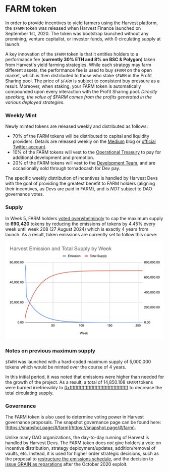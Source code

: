 # FARM token

In order to provide incentives to yield farmers using the Harvest platform, the `$FARM` token was released when Harvest Finance launched on September 1st, 2020. The token was bootstrap launched without any premining, venture capitalist, or investor funds, with 0 circulating supply at launch.

A key innovation of the `$FARM` token is that it entitles holders to a performance fee (**currently 30% ETH and 8% on BSC & Polygon**) taken from Harvest's yield farming strategies. While each strategy may farm different assets, the performance fee is used to buy `$FARM` on the open market, which is then distributed to those who stake `$FARM` in the Profit Sharing pool. The price of `$FARM` is subject to consistent buy pressure as a result. Moreover, when staking, your FARM token is automatically compounded upon every interaction with the Profit Sharing pool. _Directly speaking, the value of $FARM comes from the profits generated in the various deployed strategies_.

### Weekly Mint

Newly minted tokens are released weekly and distributed as follows:

* 70% of the FARM tokens will be distributed to capital and liquidity providers. Details are released weekly on the [Medium](https://yogafire-genuine.medium.com/) blog or [official Twitter account](https://twitter.com/harvest\_finance).
* 10% of the FARM tokens will vest to the [Operational Treasury](https://etherscan.io/address/0x843002b1d545ef7abb71c716e6179570582faa40) to pay for additional development and promotion.
* 20% of the FARM tokens will vest to the [Development Team](https://etherscan.io/address/0x49d71131396f23f0bce31de80526d7c025981c4d), and are occasionally sold through tornadocash for Dev pay.

The specific weekly distribution of incentives is handled by Harvest Devs with the goal of providing the greatest benefit to FARM holders (aligning their incentives, as Devs are paid in FARM), and is _NOT_ subject to DAO governance votes.

### Supply

In Week 5, FARM holders [voted overwhelmingly](https://snapshot.page/#/farm/proposal/QmQvoNCNhz5dARMgR82vFPeHAMPqMahHgsHjPYggFuAkGZ) to cap the maximum supply to **690,420** tokens by reducing the emissions of tokens by 4.45% every week until week 208 (27 August 2024) which is exactly 4 years from launch. As a result, token emissions are currently set to follow this curve:

![](../../.gitbook/assets/image.png)

### Notes on previous maximum supply&#x20;

`$FARM` was launched with a hard-coded maximum supply of 5,000,000 tokens which would be minted over the course of 4 years.

In this initial period, it was noted that emissions were higher than needed for the growth of the project. As a result, a total of 14,850.108 `$FARM` tokens were burned irretrievably to [0xffffffffffffffffffffffffffffffffffffffff](https://etherscan.io/token/0xa0246c9032bc3a600820415ae600c6388619a14d?a=0xffffffffffffffffffffffffffffffffffffffff) to decrease the total circulating supply.

### Governance <a href="#governance" id="governance"></a>

The FARM token is also used to determine voting power in Harvest governance proposals. The snapshot governance page can be found here: [https://snapshot.page/#/farm](https://snapshot.page/#/farm).

Unlike many DAO organizations, the day-to-day running of Harvest is handled by Harvest Devs. The FARM token does _not_ give holders a vote on incentive distribution, strategy deployment/updates, addition/removal of vaults, etc. Instead, it is used for higher order strategic decisions, such as the proposal to [restructure the emissions schedule](https://snapshot.page/#/farm/proposal/QmQvoNCNhz5dARMgR82vFPeHAMPqMahHgsHjPYggFuAkGZ), and the decision to [issue GRAIN as reparations](https://snapshot.page/#/farm/proposal/QmYF62qGaqyHAXt88Hmxise6CFaSWxnTmi5VedZ3VX8Zy2) after the October 2020 exploit.
